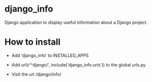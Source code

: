 django_info
===========

Django application to display useful information about a Django project.


How to install
========

* Add  'django_info' to INSTALLED_APPS

* Add  url(r'^django/', include('django_info.urls')) to the global urls.py

* Visit the url /django/info/